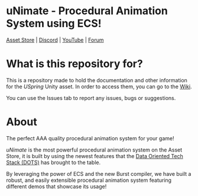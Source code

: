 # uNimate - Procedural Animation System using ECS!

[Asset Store]() | [Discord]() | [YouTube](https://www.youtube.com/channel/UCL0hpXfO3cyAJcVGo8TdxwA?view_as=subscriber) | [Forum]()

# What is this repository for?

This is a repository made to hold the documentation and other information for the _USpring_ Unity asset. In order to access them, you can go to the [Wiki](https://github.com/anueves1/USpringDocs/wiki).

You can use the Issues tab to report any issues, bugs or suggestions.

# About

The perfect AAA quality procedural animation system for your game!

_uNimate_ is the most powerful procedural animation system on the Asset Store, it is built by using the newest features that the [Data Oriented Tech Stack (DOTS)](https://unity.com/dots) has brought to the table. 

By leveraging the power of ECS and the new Burst compiler, we have built a robust, and easily extensible procedural animation system featuring different demos that showcase its usage!
